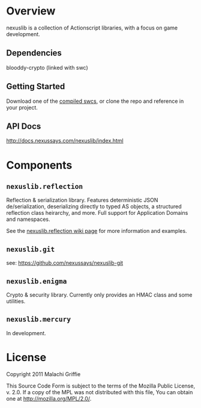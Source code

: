 # Overview

nexuslib is a collection of Actionscript libraries, with a focus on game development.

## Dependencies

blooddy-crypto (linked with swc)

## Getting Started

Download one of the [compiled swcs](http://public.nexussays.com/code/nexuslib/index.html), or clone the repo and reference in your project.

## API Docs

http://docs.nexussays.com/nexuslib/index.html

# Components

## `nexuslib.reflection`

Reflection & serialization library. Features deterministic JSON de/serialization, deserializing directly to typed AS objects, a structured reflection class heirarchy, and more. Full support for Application Domains and namespaces.

See the [nexuslib.reflection wiki page](https://github.com/nexussays/nexuslib/wiki/nexuslib.reflection) for more information and examples.

## `nexuslib.git`

see: https://github.com/nexussays/nexuslib-git

## `nexuslib.enigma`

Crypto & security library. Currently only provides an HMAC class and some utilities.

## `nexuslib.mercury`

In development.

# License

Copyright 2011 Malachi Griffie

This Source Code Form is subject to the terms of the Mozilla Public License, v. 2.0. If a copy of the MPL was not distributed with this file, You can obtain one at http://mozilla.org/MPL/2.0/.